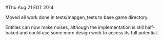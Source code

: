 #Thu Aug 21 EDT 2014

Moved all work done in tests/mapgen_tests to base game directory.

Entities can now make noises, although the implementation is still half-baked
and could use some more design work to access its full potential.